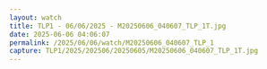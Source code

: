 ```yaml
---
layout: watch
title: TLP1 - 06/06/2025 - M20250606_040607_TLP_1T.jpg
date: 2025-06-06 04:06:07
permalink: /2025/06/06/watch/M20250606_040607_TLP_1
capture: TLP1/2025/202506/20250605/M20250606_040607_TLP_1T.jpg
---
```

